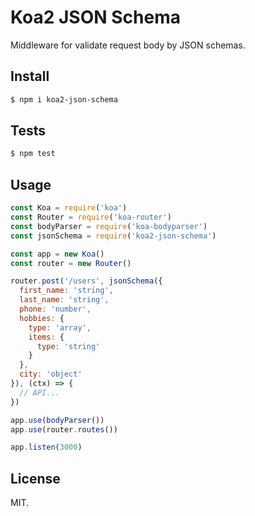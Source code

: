 # Koa2 JSON Schema

Middleware for validate request body by JSON schemas.

## Install

```sh
$ npm i koa2-json-schema
```

## Tests

```sh
$ npm test
```

## Usage

```js
const Koa = require('koa')
const Router = require('koa-router')
const bodyParser = require('koa-bodyparser')
const jsonSchema = require('koa2-json-schema')

const app = new Koa()
const router = new Router()

router.post('/users', jsonSchema({
  first_name: 'string',
  last_name: 'string',
  phone: 'number',
  hobbies: {
    type: 'array',
    items: {
      type: 'string'
    }
  },
  city: 'object'
}), (ctx) => {
  // API...
})

app.use(bodyParser())
app.use(router.routes())

app.listen(3000)
```

## License

MIT.